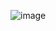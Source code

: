 ![image](https://github.com/RISHABH-SWAMI/comments2/assets/120456103/6b93b4e4-517e-4dc5-acdc-ebba5d4eb474)
